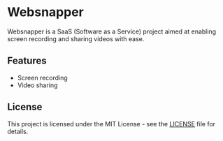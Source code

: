 # Websnapper

Websnapper is a SaaS (Software as a Service) project aimed at enabling screen recording and sharing videos with ease.

## Features
- Screen recording
- Video sharing

## License
This project is licensed under the MIT License - see the [LICENSE](LICENSE) file for details.

